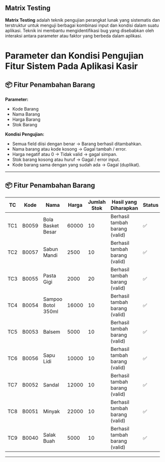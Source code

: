 ## Matrix Testing
**Matrix Testing** adalah teknik pengujian perangkat lunak yang sistematis dan terstruktur untuk
 menguji berbagai kombinasi input dan kondisi dalam suatu aplikasi. Teknik ini membantu
 mengidentifikasi bug yang disebabkan oleh interaksi antara parameter atau faktor yang berbeda
 dalam aplikasi.
 
# Parameter dan Kondisi Pengujian Fitur Sistem Pada Aplikasi Kasir
## 📦 Fitur Penambahan Barang
**Parameter:**  
- Kode Barang  
- Nama Barang  
- Harga Barang  
- Stok Barang 

**Kondisi Pengujian:**  
- Semua field diisi dengan benar → Barang berhasil ditambahkan.  
- Nama barang atau kode kosong → Gagal tambah / error.  
- Harga negatif atau 0 → Tidak valid → gagal simpan.  
- Stok barang kosong atau huruf → Gagal / error input.  
- Kode barang sama dengan yang sudah ada → Gagal (duplikat).  
---
## 📦 Fitur Penambahan Barang
| TC  | Kode   | Nama               | Harga  | Jumlah Stok | Hasil yang Diharapkan           | Status |
|-----|--------|--------------------|--------|-------------|--------------------------------|--------|
| TC1 | B0059  | Bola Basket Besar  | 60000  | 10          | Berhasil tambah barang (valid) | ✅     |
| TC2 | B0057  | Sabun Mandi        | 2500   | 10          | Berhasil tambah barang (valid) | ✅     |
| TC3 | B0055  | Pasta Gigi         | 2000   | 20          | Berhasil tambah barang (valid) | ✅     |
| TC4 | B0054  | Sampoo Botol 350ml | 16000  | 10          | Berhasil tambah barang (valid) | ✅     |
| TC5 | B0053  | Balsem             | 5000   | 10          | Berhasil tambah barang (valid) | ✅     |
| TC6 | B0056  | Sapu Lidi          | 10000  | 10          | Berhasil tambah barang (valid) | ✅     |
| TC7 | B0052  | Sandal             | 12000  | 10          | Berhasil tambah barang (valid) | ✅     |
| TC8 | B0051  | Minyak             | 22000  | 10          | Berhasil tambah barang (valid) | ✅     |
| TC9 | B0040  | Salak Buah         | 5000   | 10          | Berhasil tambah barang (valid) | ✅     |
---



